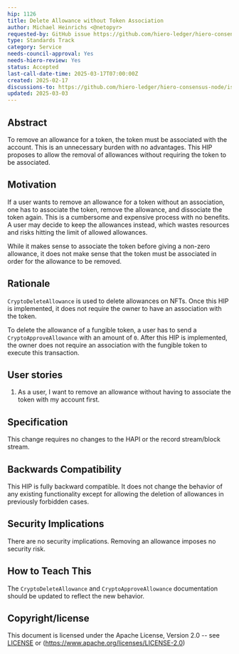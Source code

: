 ```yaml
---
hip: 1126
title: Delete Allowance without Token Association
author: Michael Heinrichs <@netopyr>
requested-by: GitHub issue https://github.com/hiero-ledger/hiero-consensus-node/issues/17441
type: Standards Track
category: Service
needs-council-approval: Yes
needs-hiero-review: Yes
status: Accepted
last-call-date-time: 2025-03-17T07:00:00Z
created: 2025-02-17
discussions-to: https://github.com/hiero-ledger/hiero-consensus-node/issues/17441
updated: 2025-03-03
---
```


## Abstract
To remove an allowance for a token, the token must be associated with the account.
This is an unnecessary burden with no advantages.
This HIP proposes to allow the removal of allowances without requiring the token to be associated.

## Motivation
If a user wants to remove an allowance for a token without an association, one has to associate the token, remove the allowance, and dissociate the token again.
This is a cumbersome and expensive process with no benefits.
A user may decide to keep the allowances instead, which wastes resources and risks hitting the limit of allowed allowances.

While it makes sense to associate the token before giving a non-zero allowance, it does not make sense that the token must be associated in order for the allowance to be removed.

## Rationale
`CryptoDeleteAllowance` is used to delete allowances on NFTs. Once this HIP is implemented, it does not require the owner to have an association with the token.

To delete the allowance of a fungible token, a user has to send a `CryptoApproveAllowance` with an amount of `0`. After this HIP is implemented, the owner does not require an association with the fungible token to execute this transaction.

## User stories
1. As a user, I want to remove an allowance without having to associate the token with my account first.

## Specification
This change requires no changes to the HAPI or the record stream/block stream.

## Backwards Compatibility
This HIP is fully backward compatible. It does not change the behavior of any existing functionality except for allowing the deletion of allowances in previously forbidden cases.

## Security Implications
There are no security implications. Removing an allowance imposes no security risk.

## How to Teach This
The `CryptoDeleteAllowance` and `CryptoApproveAllowance` documentation should be updated to reflect the new behavior.

## Copyright/license
This document is licensed under the Apache License, Version 2.0 --
see [LICENSE](../LICENSE) or (https://www.apache.org/licenses/LICENSE-2.0)
